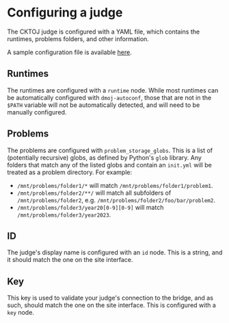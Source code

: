 # Configuring a judge

The CKTOJ judge is configured with a YAML file, which contains the runtimes, problems folders, and other information.

A sample configuration file is available [here](https://github.com/CKTOJ/cktoj-docs/blob/master/sample_files/judge_conf.yml).

## Runtimes

The runtimes are configured with a `runtime` node. While most runtimes can be automatically configured with `dmoj-autoconf`, those that are not in the `$PATH` variable will not be automatically detected, and will need to be manually configured.

## Problems

The problems are configured with `problem_storage_globs`. This is a list of (potentially recursive) globs, as defined by Python's `glob` library.
Any folders that match any of the listed globs and contain an `init.yml` will be treated as a problem directory.
For example:
- `/mnt/problems/folder1/*` will match `/mnt/problems/folder1/problem1`.
- `/mnt/problems/folder2/**/` will match all subfolders of `/mnt/problems/folder2`, e.g. `/mnt/problems/folder2/foo/bar/problem2`.
- `/mnt/problems/folder3/year20[0-9][0-9]` will match `/mnt/problems/folder3/year2023`.

## ID

The judge's display name is configured with an `id` node. This is a string, and it should match the one on the site interface.

## Key

This key is used to validate your judge's connection to the bridge, and as such, should match the one on the site interface. This is configured with a `key` node.
